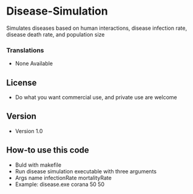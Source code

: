 # Disease-Simulation
Simulates diseases based on human interactions, disease infection rate, disease death rate, and population size

### Translations
* None Available

## License 
* Do what you want commercial use, and private use are welcome

## Version 
* Version 1.0

## How-to use this code
* Buld with makefile
* Run disease simulation executable with three arguments
* Args name<string> infectionRate<int> mortalityRate<int>
* Example: disease.exe corana 50 50

